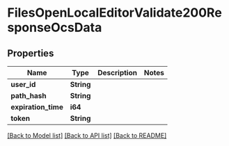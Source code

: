 # FilesOpenLocalEditorValidate200ResponseOcsData

## Properties

Name | Type | Description | Notes
------------ | ------------- | ------------- | -------------
**user_id** | **String** |  | 
**path_hash** | **String** |  | 
**expiration_time** | **i64** |  | 
**token** | **String** |  | 

[[Back to Model list]](../README.md#documentation-for-models) [[Back to API list]](../README.md#documentation-for-api-endpoints) [[Back to README]](../README.md)


